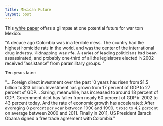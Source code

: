 ```yaml
---
Title: Mexican Future
layout: post
---
```


This [white paper]( http://j.mp/11bCt3g) offers a glimpse at one potential future for war torn Mexico:


"A decade ago Colombia was in a terrible mess. The country had the highest homicide rate in the world, and was the center of the international drug industry. Kidnapping was rife. A series of leading politicians had been assassinated, 
and probably one-third of all the legislators elected in 2002 received “assistance” from paramilitary groups. "

Ten years later: 

"....Foreign direct investment over the past 10 years has risen from $1.5 billion to $13 billion. Investment has grown from 17 percent of GDP to 27 percent of GDP... Saving, meanwhile, has increased to around 18 percent of GDP. Government debt has fallen from nearly 60 percent of GDP in 2002 to 43 percent today. And the rate of economic growth has accelerated: After averaging 3 percent per year between 1990 and 1999, it rose to 4.2 percent on average between 2000 and 2011. Finally in 2011, US President Barack Obama signed a free trade agreement with Colombia." 

